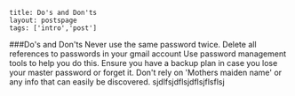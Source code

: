 
```
title: Do's and Don'ts
layout: postspage
tags: ['intro','post']

```
###Do's and Don'ts
Never use the same password twice.
Delete all references to passwords in your gmail account
Use password management tools to help you do this.
Ensure you have a backup plan in case you lose your master password or forget it.
Don't rely on 'Mothers maiden name' or any info that can easily be discovered.
sjdlfsjdflsjdflsjflsflsj